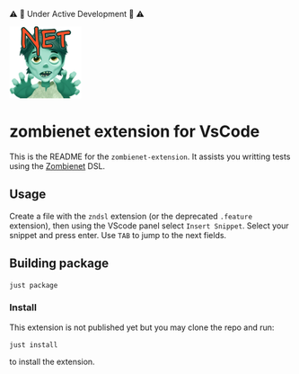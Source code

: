 ⚠️ 🚧 Under Active Development 🚧 ⚠️

![Zombienet](resources/zombienet_128px.png)

# zombienet extension for VsCode

This is the README for the `zombienet-extension`. It assists you writting tests using the [Zombienet](https://github.com/paritytech/zombienet) DSL.

## Usage

Create a file with the `zndsl` extension (or the deprecated `.feature` extension), then using the VScode panel select `Insert Snippet`. Select your snippet and press enter.
Use `TAB` to jump to the next fields.

## Building package

```
just package
```

### Install

This extension is not published yet but you may clone the repo and run:
```
just install
```
to install the extension.
